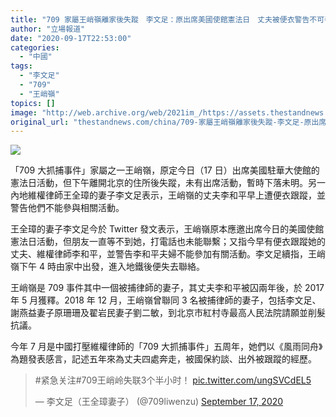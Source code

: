 ```yaml
---
title: "709 家屬王峭嶺離家後失蹤　李文足：原出席美國使館憲法日　丈夫被便衣警告不可參與"
author: "立場報道"
date: "2020-09-17T22:53:00"
categories:
  - "中國"
tags:
  - "李文足"
  - "709"
  - "王峭嶺"
topics: []
image: "http://web.archive.org/web/2021im_/https://assets.thestandnews.com/media/photos/Untitled-1-07_1VTCX_COqC6iW.png"
original_url: "thestandnews.com/china/709-家屬王峭嶺離家後失蹤-李文足-原出席美國使館憲法日-丈夫被便衣警告不可參與"
---
```

![](http://web.archive.org/web/2021im_/https://assets.thestandnews.com/media/photos/Untitled-1-07_1VTCX_COqC6iW.png)

「709 大抓捕事件」家屬之一王峭嶺，原定今日（17 日）出席美國駐華大使館的憲法日活動，但下午離開北京的住所後失蹤，未有出席活動，暫時下落未明。另一內地維權律師王全璋的妻子李文足表示，王峭嶺的丈夫李和平早上遭便衣跟蹤，並警告他們不能參與相關活動。

王全璋的妻子李文足今於 Twitter 發文表示，王峭嶺原本應邀出席今日的美國使館憲法日活動，但朋友一直等不到她，打電話也未能聯繫；又指今早有便衣跟蹤她的丈夫、維權律師李和平，並警告李和平夫婦不能參加有關活動。李文足續指，王峭嶺下午 4 時由家中出發，進入地鐵後便失去聯絡。

王峭嶺是 709 事件其中一個被捕律師的妻子，其丈夫李和平被囚兩年後，於 2017 年 5 月獲釋。2018 年 12 月，王峭嶺曾聯同 3 名被捕律師的妻子，包括李文足、謝燕益妻子原珊珊及翟岩民妻子劉二敏，到北京市紅村寺最高人民法院請願並削髮抗議。

今年 7 月是中國打壓維權律師的「709 大抓捕事件」五周年，她們以《風雨同舟》為題發表感言，記述五年來為丈夫四處奔走，被國保約談、出外被跟蹤的經歷。

> #紧急关注#709王峭岭失联3个半小时！ [pic.twitter.com/ungSVCdEL5](http://web.archive.org/web/20211229132358/https://t.co/ungSVCdEL5)
> 
> — 李文足（王全璋妻子） (@709liwenzu) [September 17, 2020](http://web.archive.org/web/20211229132358/https://twitter.com/709liwenzu/status/1306559269022572544?ref_src=twsrc%5Etfw)